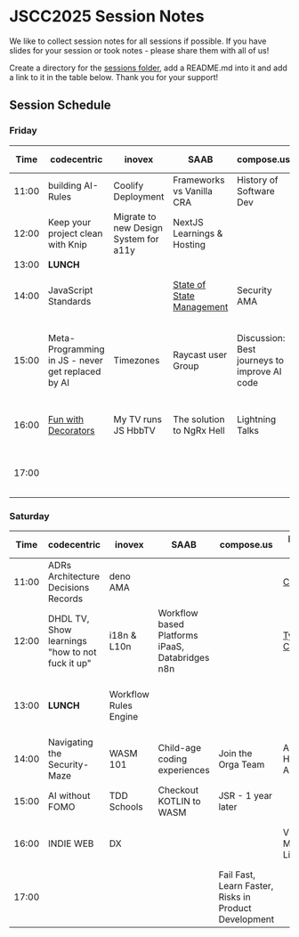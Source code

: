 # JSCC2025 Session Notes

We like to collect session notes for all sessions if possible. If you have slides for your session or took notes - please share them with all of us!

Create a directory for the [sessions folder](./sessions), add a README.md into it and add a link to it in the table below. Thank you for your support!

## Session Schedule

### Friday

| Time  | codecentric                                           | inovex                                | SAAB                                                              | compose.us                                   | In-Fi-De-Go                             | twilio                     | peerigon                       | Tiffinger & Thiel                                                                 | d-a-t                  | HAT                                                      |
|-------|-------------------------------------------------------|---------------------------------------|-------------------------------------------------------------------|----------------------------------------------|-----------------------------------------|----------------------------|--------------------------------|-----------------------------------------------------------------------------------|------------------------|----------------------------------------------------------|
| 11:00 | building AI-Rules                                     | Coolify Deployment                    | Frameworks vs Vanilla CRA                                         | History of Software Dev                      | Parametrix for CAD                      | [CSS Battle](./sessions/css-battle)                  | You don't need JS              |                                                                                   |                        | JSCC Live                                                |
| 12:00 | Keep your project clean with Knip                     | Migrate to new Design System for a11y | NextJS Learnings & Hosting                                        |                                              | Tauri                                   | Deno Deploy EA             |                                | [Side Projects about Side Projects](./sessions/side-projects-about-side-projects) |                        |                                                          |
| 13:00 | **LUNCH**                                             |                                       |                                                                   |                                              |                                         |                            |                                |                                                                                   |                        |                                                          |
| 14:00 | JavaScript Standards                                  |                                       | [State of State Management](./sessions/state-of-state-management) | Security AMA                                 | Social Media Exports Tool               | Fun w/ OpenAI Realtime API |                                | Thinking about Performance                                                        | Wrapper Web Components |                                                          |
| 15:00 | Meta-Programming in JS - never get replaced by AI     | Timezones                             | Raycast user Group                                                | Discussion: Best journeys to improve AI code | web components + fan engineer by Design | Local first ?              | Green Software                 |                                                                                   |                        | Estimation Planning SCRUM Waterfall - What works really? |
| 16:00 | [Fun with Decorators](./sessions/fun-with-decorators) | My TV runs JS HbbTV                   | The solution to NgRx Hell                                         | Lightning Talks                              |                                         |                            | Philosophie of Software Design |                                                                                   |                        |                                                          |
| 17:00 |                                                       |                                       |                                                                   |                                              |                                         |                            |                                |                                                                                   |                        | endo runs JS untrusted Code                              |

### Saturday

| Time  | codecentric                                     | inovex                | SAAB                                            | compose.us         | In-Fi-De-Go                                   | twilio                          | peerigon                                              | Tiffinger & Thiel          | d-a-t                               | HAT                   | Some place else                         |
|-------|-------------------------------------------------|-----------------------|-------------------------------------------------|--------------------|-----------------------------------------------|---------------------------------|-------------------------------------------------------|----------------------------|-------------------------------------|-----------------------|-----------------------------------------|
| 11:00 | ADRs Architecture Decisions Records             | deno AMA              |                                                 |                    | [CSS Battle](./sessions/css-battle)           | visual editors                  | Commercial Open Source                                |                            | How does some "AI" remember things? |                       |                                         |
| 12:00 | DHDL TV, Show learnings "how to not fuck it up" | i18n & L10n           | Workflow based Platforms iPaaS, Databridges n8n |                    | [Type Challenges](./sessions/type-challenges) | Multicore Web Assembly          |                                                       | GraphQL Options            | Imposter syndrome                   | Changelogs & Roadmaps | Streaming Architecture                  |
| 13:00 | **LUNCH**                                       | Workflow Rules Engine |                                                 |                    |                                               |                                 |                                                       |                            |                                     |                       | Transfer OSS Maintainer / Language Café |
| 14:00 | Navigating the Security-Maze                    | WASM 101              | Child-age coding experiences                    | Join the Orga Team | AMA Hexagonal Architecture                    | #jslang JavaScript the language | [Async Local Storage](./sessions/async-local-storage) |                            |                                     |                       |                                         |
| 15:00 | AI without FOMO                                 | TDD Schools           | Checkout KOTLIN to WASM                         | JSR - 1 year later |                                               |                                 |                                                       | localfirst.conf - its real |                                     |                       |                                         |
| 16:00 | INDIE WEB                                       | DX                    |                                                 |                    | Vue State Management Live Coding              | TDD Schools (you pick - Kata)   |                                                       |                            |                                     |                       |                                         |
| 17:00 |                                                 |                       |                                                 | Fail Fast, Learn Faster, Risks in Product Development |                                               |                                 |                                                       |                            |                                     |                       |                                         |
